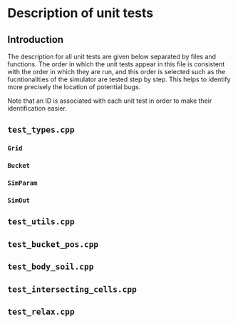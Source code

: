 # Description of unit tests

## Introduction

The description for all unit tests are given below separated by files and functions.
The order in which the unit tests appear in this file is consistent with the order in which they are run, and this order is selected such as the fucntionalities of the simulator are tested step by step.
This helps to identify more precisely the location of potential bugs.

Note that an ID is associated with each unit test in order to make their identification easier.

## `test_types.cpp`

### `Grid`

### `Bucket`

### `SimParam`

### `SimOut`

## `test_utils.cpp`

## `test_bucket_pos.cpp`

## `test_body_soil.cpp`

## `test_intersecting_cells.cpp`

## `test_relax.cpp`
